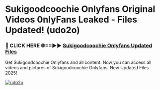 # Sukigoodcoochie Onlyfans Original Videos 0nlyFans Leaked - Files Updated! (udo2o)

<h3>🔴 CLICK HERE 🌐==►► <a href="https://tinyurl.com/2m67pmp6" rel="nofollow">Sukigoodcoochie Onlyfans Updated Files</a></h3>

Get Sukigoodcoochie Onlyfans and all content. Now you can access all videos and pictures of Sukigoodcoochie Onlyfans. New Updated Files 2025!

[![udo2o](https://i.imgur.com/H4QAA4z.gif)](https://tinyurl.com/2m67pmp6)